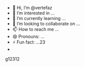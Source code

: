 - 👋 Hi, I’m @vertefaz
- 👀 I’m interested in ...
- 🌱 I’m currently learning ...
- 💞️ I’m looking to collaborate on ...
- 📫 How to reach me ...
- 😄 Pronouns: ...
- ⚡ Fun fact: ...23
- 
g12312
<!---fgj
vertefaz/vertefaz is a ✨ special ✨ repository because its `README.md` (this file) appears on your GitHub profile.
You can click the Preview link to take a look at your changes.gf
--->
